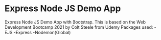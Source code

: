 # Express Node JS Demo App
 Express Node JS Demo App with Bootstrap. This is based on the Web Development Bootcamp 2021 by Colt Steele from Udemy
 Packages used:
 -EJS
 -Express
 -Nodemon(Global)
